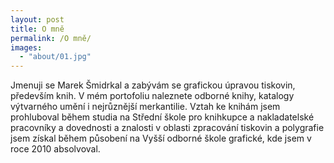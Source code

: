 ```yaml
---
layout: post
title: O mně
permalink: /O mně/
images:
  - "about/01.jpg"
---
```

<p>Jmenuji se Marek Šmidrkal a zabývám se grafickou úpravou tiskovin, především knih. V mém portofoliu naleznete odborné knihy, katalogy výtvarného umění i nejrůznější merkantilie. Vztah ke knihám jsem prohluboval během studia na Střední škole pro knihkupce a nakladatelské pracovníky a dovednosti a znalosti v oblasti zpracování tiskovin a polygrafie jsem získal během působení na Vyšší odborné škole grafické, kde jsem v roce 2010 absolvoval.</p>
